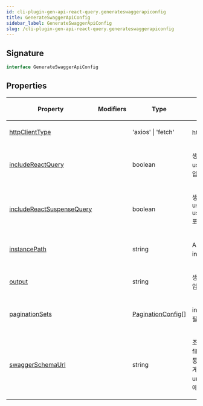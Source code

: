 ```yaml
---
id: cli-plugin-gen-api-react-query.generateswaggerapiconfig
title: GenerateSwaggerApiConfig
sidebar_label: GenerateSwaggerApiConfig
slug: /cli-plugin-gen-api-react-query.generateswaggerapiconfig
---
```






## Signature

```typescript
interface GenerateSwaggerApiConfig 
```

## Properties

<table><thead><tr><th>

Property


</th><th>

Modifiers


</th><th>

Type


</th><th>

Description


</th></tr></thead>
<tbody><tr><td>

[httpClientType](./cli-plugin-gen-api-react-query.generateswaggerapiconfig.httpclienttype)


</td><td>


</td><td>

'axios' \| 'fetch'


</td><td>

http client 타입입니다.


</td></tr>
<tr><td>

[includeReactQuery](./cli-plugin-gen-api-react-query.generateswaggerapiconfig.includereactquery)


</td><td>


</td><td>

boolean


</td><td>

생성되는 코드의 useQuery, useInfiniteQuery 포함 여부 입니다.


</td></tr>
<tr><td>

[includeReactSuspenseQuery](./cli-plugin-gen-api-react-query.generateswaggerapiconfig.includereactsuspensequery)


</td><td>


</td><td>

boolean


</td><td>

생성되는 코드의 useSuspenseQuery, useSuspenseInfiniteQuery 포함 여부 입니다.


</td></tr>
<tr><td>

[instancePath](./cli-plugin-gen-api-react-query.generateswaggerapiconfig.instancepath)


</td><td>


</td><td>

string


</td><td>

Api 의 axios 혹은 fetch 요청 instance 주소입니다.


</td></tr>
<tr><td>

[output](./cli-plugin-gen-api-react-query.generateswaggerapiconfig.output)


</td><td>


</td><td>

string


</td><td>

생성될 파일들이 위치할 경로입니다.


</td></tr>
<tr><td>

[paginationSets](./cli-plugin-gen-api-react-query.generateswaggerapiconfig.paginationsets)


</td><td>


</td><td>

[PaginationConfig](./cli-plugin-gen-api-react-query.paginationconfig)[]


</td><td>

infiniteQuery 를 생성할 함수 필터 목록 입니다.


</td></tr>
<tr><td>

[swaggerSchemaUrl](./cli-plugin-gen-api-react-query.generateswaggerapiconfig.swaggerschemaurl)


</td><td>


</td><td>

string


</td><td>

조회할 스웨거의 url 혹은 file(yaml, json) 경로 입니다. 통상적으로 백앤드 개발자에게 공유받은 api-swagger-url 의 '/openapi.json' 경로에 해당합니다.


</td></tr>
</tbody></table>
